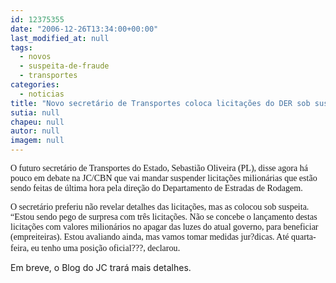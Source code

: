 ```yaml
---
id: 12375355
date: "2006-12-26T13:34:00+00:00"
last_modified_at: null
tags:
  - novos
  - suspeita-de-fraude
  - transportes
categories:
  - noticias
title: "Novo secretário de Transportes coloca licitações do DER sob suspeita"
sutia: null
chapeu: null
autor: null
imagem: null
---
```

<p><P><FONT face=Verdana>O futuro secretário de Transportes do Estado, Sebastião Oliveira (PL), disse agora há pouco em debate na JC/CBN que vai mandar suspender licitações milionárias que estão sendo feitas de última hora pela direção do Departamento de Estradas de Rodagem.<BR></FONT></P></p>
<p><P><FONT face=Verdana>O secretário preferiu não revelar detalhes das licitações, mas as colocou sob suspeita. “Estou sendo pego de surpresa com três licitações. Não se concebe o lançamento destas licitações com valores milionários no apagar das luzes do atual governo, para beneficiar (empreiteiras). Estou avaliando ainda, mas vamos tomar medidas jur?dicas. Até quarta-feira, eu tenho uma posição oficial???, declarou</FONT>.</P></p>
<p><P>Em breve, o Blog do JC trará mais detalhes.</P> </p>
